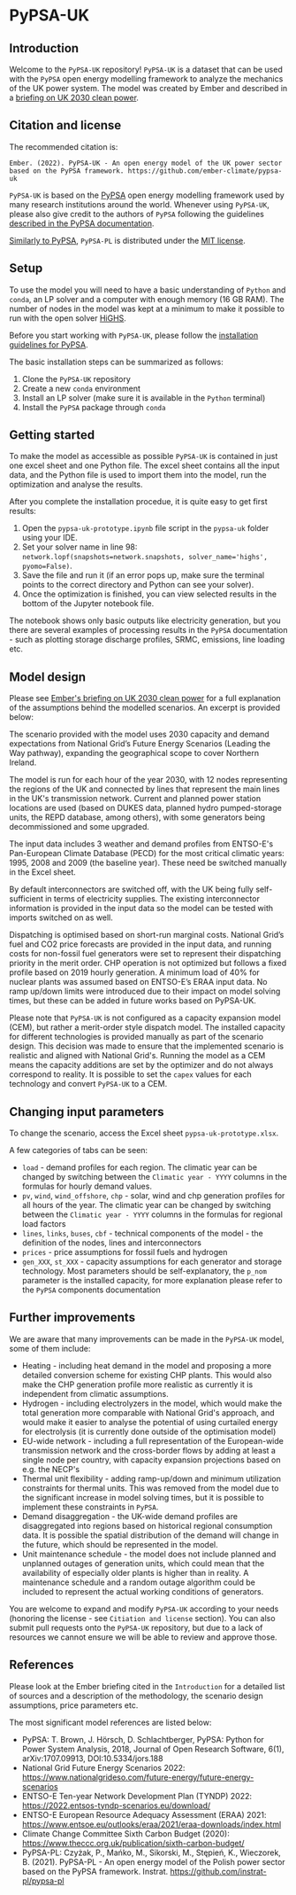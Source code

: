 # PyPSA-UK

## Introduction

Welcome to the `PyPSA-UK` repository! `PyPSA-UK` is a dataset that can be used with the `PyPSA` open energy modelling framework to analyze the mechanics of the UK power system. The model was created by Ember and described in a [briefing on UK 2030 clean power](XXX).

## Citation and license

The recommended citation is:

`Ember. (2022). PyPSA-UK - An open energy model of the UK power sector based on the PyPSA framework. https://github.com/ember-climate/pypsa-uk`

`PyPSA-UK` is based on the [PyPSA](https://pypsa.readthedocs.io/en/latest/index.html) open energy modelling framework used by many research institutions around the world. Whenever using `PyPSA-UK`, please also give credit to the authors of `PyPSA` following the guidelines [described in the PyPSA documentation](https://pypsa.readthedocs.io/en/latest/citing.html).

[Similarly to PyPSA](https://pypsa.readthedocs.io/en/latest/introduction.html?highlight=license#licence), `PyPSA-PL` is distributed under the [MIT license](https://github.com/instrat-pl/pypsa-pl/blob/main/LICENSE).

## Setup

To use the model you will need to have a basic understanding of `Python` and `conda`, an LP solver and a computer with enough memory (16 GB RAM). The number of nodes in the model was kept at a minimum to make it possible to run with the open solver [HiGHS](https://www.maths.ed.ac.uk/hall/HiGHS/).

Before you start working with `PyPSA-UK`, please follow the [installation guidelines for PyPSA](https://pypsa.readthedocs.io/en/latest/installation.html).

The basic installation steps can be summarized as follows:

1. Clone the `PyPSA-UK` repository
2. Create a new `conda` environment
3. Install an LP solver (make sure it is available in the `Python` terminal)
4. Install the `PyPSA` package through `conda`

## Getting started

To make the model as accessible as possible `PyPSA-UK` is contained in just one excel sheet and one Python file. The excel sheet contains all the input data, and the Python file is used to import them into the model, run the optimization and analyse the results.

After you complete the installation procedue, it is quite easy to get first results:

1. Open the `pypsa-uk-prototype.ipynb` file script in the `pypsa-uk` folder using your IDE.
2. Set your solver name in line 98: `network.lopf(snapshots=network.snapshots, solver_name='highs', pyomo=False)`. 
3. Save the file and run it (if an error pops up, make sure the terminal points to the correct directory and Python can see your solver).
4. Once the optimization is finished, you can view selected results in the bottom of the Jupyter notebook file.

The notebook shows only basic outputs like electricity generation, but you there are several examples of processing results in the `PyPSA` documentation - such as plotting storage discharge profiles, SRMC, emissions, line loading etc.

## Model design

Please see [Ember's briefing on UK 2030 clean power]() for a full explanation of the assumptions behind the modelled scenarios. An excerpt is provided below:

The scenario provided with the model uses 2030 capacity and demand expectations from National Grid’s Future Energy Scenarios (Leading the Way pathway), expanding the geographical scope to cover Northern Ireland. 

The model is run for each hour of the year 2030, with 12 nodes representing the regions of the UK and connected by lines that represent the main lines in the UK's transmission network. Current and planned power station locations are used (based on DUKES data, planned hydro pumped-storage units, the REPD database, among others), with some generators being decommissioned and some upgraded. 

The input data includes 3 weather and demand profiles from ENTSO-E's Pan-European Climate Database (PECD) for the most critical climatic years: 1995, 2008 and 2009 (the baseline year). These need be switched manually in the Excel sheet.

By default interconnectors are switched off, with the UK being fully self-sufficient in terms of electricity supplies. The existing interconnector information is provided in the input data so the model can be tested with imports switched on as well.

Dispatching is optimised based on short-run marginal costs. National Grid’s fuel and CO2 price forecasts are provided in the input data, and running costs for non-fossil fuel generators were set to represent their dispatching priority in the merit order. CHP operation is not optimized but follows a fixed profile based on 2019 hourly generation. A minimum load of 40% for nuclear plants was assumed based on ENTSO-E’s ERAA input data. No ramp up/down limits were introduced due to their impact on model solving times, but these can be added in future works based on PyPSA-UK.

Please note that `PyPSA-UK` is not configured as a capacity expansion model (CEM), but rather a merit-order style dispatch model. The installed capacity for different technologies is provided manually as part of the scenario design. This decision was made to ensure that the implemented scenario is realistic and aligned with National Grid's. Running the model as a CEM means the capacity additions are set by the optimizer and do not always correspond to reality. It is possible to set the `capex` values for each technology and convert `PyPSA-UK` to a CEM.

## Changing input parameters

To change the scenario, access the Excel sheet `pypsa-uk-prototype.xlsx`.

A few categories of tabs can be seen:

- `load` - demand profiles for each region. The climatic year can be changed by switching  between the `Climatic year - YYYY` columns in the formulas for hourly demand values.
- `pv`, `wind`, `wind_offshore`, `chp` - solar, wind and chp generation profiles for all hours of the year. The climatic year can be changed by switching  between the `Climatic year - YYYY` columns in the formulas for regional load factors
- `lines`, `links`, `buses`, `cbf` - technical components of the model - the definition of the nodes, lines and interconnectors
- `prices` - price assumptions for fossil fuels and hydrogen
- `gen_XXX`, `st_XXX` - capacity assumptions for each generator and storage technology. Most parameters should be self-explanatory, the `p_nom` parameter is the installed capacity, for more explanation please refer to the `PyPSA` components documentation

## Further improvements

We are aware that many improvements can be made in the `PyPSA-UK` model, some of them include:

- Heating - including heat demand in the model and proposing a more detailed conversion scheme for existing CHP plants. This would also make the CHP generation profile more realistic as currently it is independent from climatic assumptions.
- Hydrogen - including electrolyzers in the model, which would make the total generation more comparable with National Grid's approach, and would make it easier to analyse the potential of using curtailed energy for electrolysis (it is currently done outside of the optimisation model)
- EU-wide network - including a full representation of the European-wide transmission network and the cross-border flows by adding at least a single node per country, with capacity expansion projections based on e.g. the NECP's
- Thermal unit flexibility - adding ramp-up/down and minimum utilization constraints for thermal units. This was removed from the model due to the significant increase in model solving times, but it is possible to implement these constraints in `PyPSA`.
- Demand disaggregation - the UK-wide demand profiles are disaggregated into regions based on historical regional consumption data. It is possible the spatial distribution of the demand will change in the future, which should be represented in the model.
- Unit maintenance schedule - the model does not include planned and unplanned outages of generation units, which could mean that the availability of especially older plants is higher than in reality. A maintenance schedule and a random outage algorithm could be included to represent the actual working conditions of generators.

You are welcome to expand and modify `PyPSA-UK` according to your needs (honoring the license - see `Citiation and license` section). You can also submit pull requests onto the `PyPSA-UK` repository, but due to a lack of resources we cannot ensure we will be able to review and approve those.

## References

Please look at the Ember briefing cited in the `Introduction` for a detailed list of sources and a description of the methodology, the scenario design assumptions, price parameters etc.

The most significant model references are listed below:

- PyPSA: T. Brown, J. Hörsch, D. Schlachtberger, PyPSA: Python for Power System Analysis, 2018, Journal of Open Research Software, 6(1), arXiv:1707.09913, DOI:10.5334/jors.188
- National Grid Future Energy Scenarios 2022: https://www.nationalgrideso.com/future-energy/future-energy-scenarios
- ENTSO-E Ten-year Network Development Plan (TYNDP) 2022: https://2022.entsos-tyndp-scenarios.eu/download/
- ENTSO-E European Resource Adequacy Assessment (ERAA) 2021: https://www.entsoe.eu/outlooks/eraa/2021/eraa-downloads/index.html
- Climate Change Committee Sixth Carbon Budget (2020): https://www.theccc.org.uk/publication/sixth-carbon-budget/
- PyPSA-PL: Czyżak, P., Mańko, M., Sikorski, M., Stępień, K., Wieczorek, B. (2021). PyPSA-PL - An open energy model of the Polish power sector based on the PyPSA framework. Instrat. https://github.com/instrat-pl/pypsa-pl